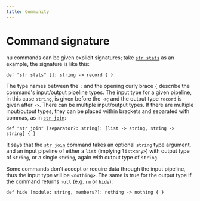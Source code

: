 ```yaml
---
title: Community
---
```


# Command signature

nu commands can be given explicit signatures; take [`str stats`](/commands/docs/str_stats.md) as an example, the signature is like this:

```nushell
def "str stats" []: string -> record { }
```

The type names between the `:` and the opening curly brace `{` describe the command's input/output pipeline types. The input type for a given pipeline, in this case `string`, is given before the `->`; and the output type `record` is given after `->`. There can be multiple input/output types. If there are multiple input/output types, they can be placed within brackets and separated with commas, as in [`str join`](/commands/docs/str_join.md):

```nushell
def "str join" [separator?: string]: [list -> string, string -> string] { }
```

It says that the [`str join`](/commands/docs/str_join.md) command takes an optional `string` type argument, and an input pipeline of either a `list` (implying `list<any>`) with output type of `string`, or a single `string`, again with output type of `string`.

Some commands don't accept or require data through the input pipeline, thus the input type will be `<nothing>`.
The same is true for the output type if the command returns `null` (e.g. [`rm`](/commands/docs/rm.md) or [`hide`](/commands/docs/hide.md)):

```nushell
def hide [module: string, members?]: nothing -> nothing { }
```
